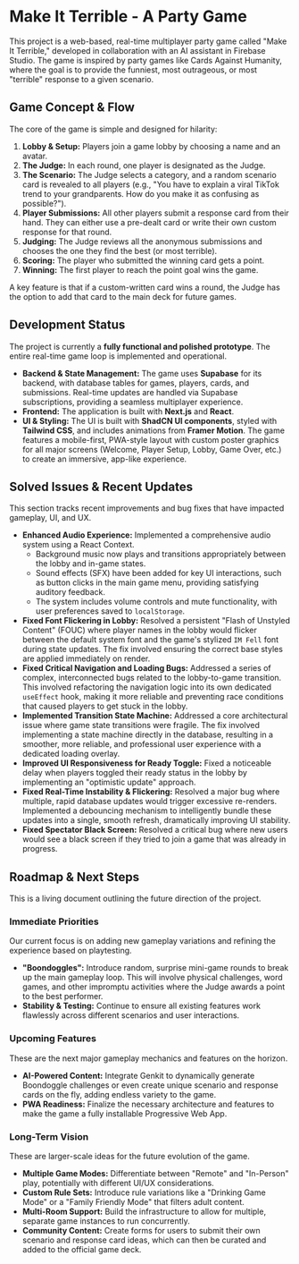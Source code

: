 # Make It Terrible - A Party Game

This project is a web-based, real-time multiplayer party game called "Make It Terrible," developed in collaboration with an AI assistant in Firebase Studio. The game is inspired by party games like Cards Against Humanity, where the goal is to provide the funniest, most outrageous, or most "terrible" response to a given scenario.

## Game Concept & Flow

The core of the game is simple and designed for hilarity:

1.  **Lobby & Setup:** Players join a game lobby by choosing a name and an avatar.
2.  **The Judge:** In each round, one player is designated as the Judge.
3.  **The Scenario:** The Judge selects a category, and a random scenario card is revealed to all players (e.g., "You have to explain a viral TikTok trend to your grandparents. How do you make it as confusing as possible?").
4.  **Player Submissions:** All other players submit a response card from their hand. They can either use a pre-dealt card or write their own custom response for that round.
5.  **Judging:** The Judge reviews all the anonymous submissions and chooses the one they find the best (or most terrible).
6.  **Scoring:** The player who submitted the winning card gets a point.
7.  **Winning:** The first player to reach the point goal wins the game.

A key feature is that if a custom-written card wins a round, the Judge has the option to add that card to the main deck for future games.

## Development Status

The project is currently a **fully functional and polished prototype**. The entire real-time game loop is implemented and operational.

- **Backend & State Management:** The game uses **Supabase** for its backend, with database tables for games, players, cards, and submissions. Real-time updates are handled via Supabase subscriptions, providing a seamless multiplayer experience.
- **Frontend:** The application is built with **Next.js** and **React**.
- **UI & Styling:** The UI is built with **ShadCN UI components**, styled with **Tailwind CSS**, and includes animations from **Framer Motion**. The game features a mobile-first, PWA-style layout with custom poster graphics for all major screens (Welcome, Player Setup, Lobby, Game Over, etc.) to create an immersive, app-like experience.

## Solved Issues & Recent Updates

This section tracks recent improvements and bug fixes that have impacted gameplay, UI, and UX.

- **Enhanced Audio Experience:** Implemented a comprehensive audio system using a React Context.
  - Background music now plays and transitions appropriately between the lobby and in-game states.
  - Sound effects (SFX) have been added for key UI interactions, such as button clicks in the main game menu, providing satisfying auditory feedback.
  - The system includes volume controls and mute functionality, with user preferences saved to `localStorage`.
- **Fixed Font Flickering in Lobby:** Resolved a persistent "Flash of Unstyled Content" (FOUC) where player names in the lobby would flicker between the default system font and the game's stylized `IM Fell` font during state updates. The fix involved ensuring the correct base styles are applied immediately on render.
- **Fixed Critical Navigation and Loading Bugs:** Addressed a series of complex, interconnected bugs related to the lobby-to-game transition. This involved refactoring the navigation logic into its own dedicated `useEffect` hook, making it more reliable and preventing race conditions that caused players to get stuck in the lobby.
- **Implemented Transition State Machine:** Addressed a core architectural issue where game state transitions were fragile. The fix involved implementing a state machine directly in the database, resulting in a smoother, more reliable, and professional user experience with a dedicated loading overlay.
- **Improved UI Responsiveness for Ready Toggle:** Fixed a noticeable delay when players toggled their ready status in the lobby by implementing an "optimistic update" approach.
- **Fixed Real-Time Instability & Flickering:** Resolved a major bug where multiple, rapid database updates would trigger excessive re-renders. Implemented a debouncing mechanism to intelligently bundle these updates into a single, smooth refresh, dramatically improving UI stability.
- **Fixed Spectator Black Screen:** Resolved a critical bug where new users would see a black screen if they tried to join a game that was already in progress.

## Roadmap & Next Steps

This is a living document outlining the future direction of the project.

### Immediate Priorities
Our current focus is on adding new gameplay variations and refining the experience based on playtesting.
- **"Boondoggles":** Introduce random, surprise mini-game rounds to break up the main gameplay loop. This will involve physical challenges, word games, and other impromptu activities where the Judge awards a point to the best performer.
- **Stability & Testing:** Continue to ensure all existing features work flawlessly across different scenarios and user interactions.

### Upcoming Features
These are the next major gameplay mechanics and features on the horizon.
- **AI-Powered Content:** Integrate Genkit to dynamically generate Boondoggle challenges or even create unique scenario and response cards on the fly, adding endless variety to the game.
- **PWA Readiness:** Finalize the necessary architecture and features to make the game a fully installable Progressive Web App.

### Long-Term Vision
These are larger-scale ideas for the future evolution of the game.
- **Multiple Game Modes:** Differentiate between "Remote" and "In-Person" play, potentially with different UI/UX considerations.
- **Custom Rule Sets:** Introduce rule variations like a "Drinking Game Mode" or a "Family Friendly Mode" that filters adult content.
- **Multi-Room Support:** Build the infrastructure to allow for multiple, separate game instances to run concurrently.
- **Community Content:** Create forms for users to submit their own scenario and response card ideas, which can then be curated and added to the official game deck.
